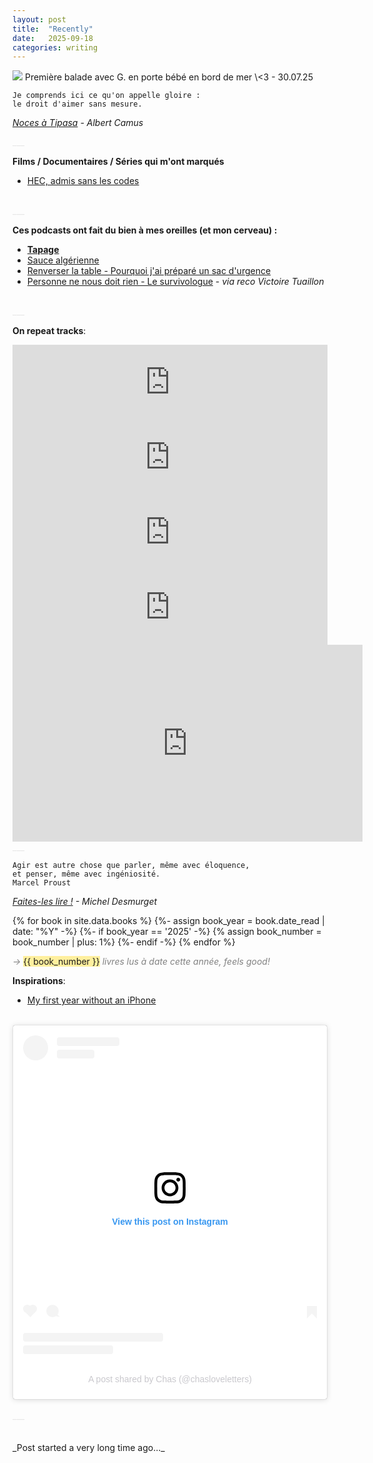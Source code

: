 ```yaml
---
layout: post
title:  "Recently"
date:   2025-09-18
categories: writing
---
```


<picture>
    <source srcset="https://live.staticflickr.com/65535/54693103019_094e998c83_4k.jpg"
            media="(min-width: 800px)">
    <img src="https://live.staticflickr.com/65535/54693103019_094e998c83_4k.jpg"/>
</picture>
<a style='color:#e6e6e6;'></a>
<a class="post-meta">Première balade avec G. en porte bébé en bord de mer \<3 - 30.07.25</a>
<br> 

```
Je comprends ici ce qu'on appelle gloire : 
le droit d'aimer sans mesure.
```
_<ins>Noces à Tipasa</ins> - Albert Camus_

<a style='color:#e6e6e6;'>___</a>
<br>

**Films / Documentaires / Séries qui m'ont marqués**
- [HEC, admis sans les codes](https://www.arte.tv/fr/videos/115580-000-A/hec-admis-sans-les-codes/)
<br>
<a style='color:#e6e6e6;'>___</a>
<br>

**Ces podcasts ont fait du bien à mes oreilles (et mon cerveau) :**<br>
- [**Tapage**]()<br>
- [Sauce algérienne](https://open.spotify.com/show/4D9P8ut1aOfjUqF8XoQeSB)
- [Renverser la table - Pourquoi j'ai préparé un sac d'urgence]()
- [Personne ne nous doit rien - Le survivologue](https://www.survivologue.org/podcast/35-personne-ne-nous-doit-rien/) - _via reco Victoire Tuaillon_

<br>
<a style='color:#e6e6e6;'>___</a>
<br>

**On repeat tracks**:<br>
 <iframe style="border: 0; width: 100%; height: 120px;" src="https://bandcamp.com/EmbeddedPlayer/album=2331614002/size=large/bgcol=ffffff/linkcol=e99708/tracklist=false/artwork=small/transparent=true/" seamless><a href="https://elmichelsaffair.bandcamp.com/album/24-hr-sports">24 Hr Sports by El Michels Affair</a></iframe>

<br>
<iframe style="border: 0; width: 100%; height: 120px;" src="https://bandcamp.com/EmbeddedPlayer/album=879261375/size=large/bgcol=ffffff/linkcol=e99708/tracklist=false/artwork=small/track=680776142/transparent=true/" seamless><a href="https://authorsrecording.bandcamp.com/album/rap-album-two">Rap Album Two by Jonwayne</a></iframe>

<br>
<iframe style="border: 0; width: 100%; height: 120px;" src="https://bandcamp.com/EmbeddedPlayer/album=1607963955/size=large/bgcol=ffffff/linkcol=e99708/tracklist=false/artwork=small/track=11050617/transparent=true/" seamless><a href="https://youthlagoon.bandcamp.com/album/the-year-of-hibernation">The Year of Hibernation by Youth Lagoon</a></iframe>

<br>
<iframe style="border: 0; width: 100%; height: 120px;" src="https://bandcamp.com/EmbeddedPlayer/album=3152318513/size=large/bgcol=ffffff/linkcol=e99708/tracklist=false/artwork=small/track=2626645954/transparent=true/" seamless><a href="https://saultglobal.bandcamp.com/album/untitled-god">UNTITLED (God) by SAULT</a></iframe>

<br>
<iframe width="560" height="315" src="https://www.youtube.com/embed/UeSDvg5xsWI?si=Z5mtto1QlD43K4VQ" title="YouTube video player" frameborder="0" allow="accelerometer; autoplay; clipboard-write; encrypted-media; gyroscope; picture-in-picture; web-share" referrerpolicy="strict-origin-when-cross-origin" allowfullscreen></iframe>


<br>
<a style='color:#e6e6e6;'>___</a>
<br>

```
Agir est autre chose que parler, même avec éloquence, 
et penser, même avec ingéniosité. 
Marcel Proust
```
_<u>Faites-les lire !</u> - Michel Desmurget_


{% for book in site.data.books %}
{%- assign book_year = book.date_read | date: "%Y" -%}
    {%- if book_year == '2025' -%}
        {% assign book_number = book_number | plus: 1%}
    {%- endif -%}
{% endfor %}

<span class="post-meta" style='color: #828282; font-style: italic;'>→ </span><span class='post-meta' style='background-color:#FFEF9E; font-style: bold'>{{ book_number }}</span><span class="post-meta" style='color: #828282; font-style: italic;'> livres lus à date cette année, feels good!</span>


**Inspirations**:<br>
- [My first year without an iPhone](https://ktklp.substack.com/p/my-first-year-without-an-iphone)
<br>

<blockquote class="instagram-media" data-instgrm-captioned data-instgrm-permalink="https://www.instagram.com/p/DO4AiN4jq6D/?utm_source=ig_embed&amp;utm_campaign=loading" data-instgrm-version="14" style=" background:#FFF; border:0; border-radius:3px; box-shadow:0 0 1px 0 rgba(0,0,0,0.5),0 1px 10px 0 rgba(0,0,0,0.15); margin: 1px; max-width:540px; min-width:326px; padding:0; width:99.375%; width:-webkit-calc(100% - 2px); width:calc(100% - 2px);"><div style="padding:16px;"> <a href="https://www.instagram.com/p/DO4AiN4jq6D/?utm_source=ig_embed&amp;utm_campaign=loading" style=" background:#FFFFFF; line-height:0; padding:0 0; text-align:center; text-decoration:none; width:100%;" target="_blank"> <div style=" display: flex; flex-direction: row; align-items: center;"> <div style="background-color: #F4F4F4; border-radius: 50%; flex-grow: 0; height: 40px; margin-right: 14px; width: 40px;"></div> <div style="display: flex; flex-direction: column; flex-grow: 1; justify-content: center;"> <div style=" background-color: #F4F4F4; border-radius: 4px; flex-grow: 0; height: 14px; margin-bottom: 6px; width: 100px;"></div> <div style=" background-color: #F4F4F4; border-radius: 4px; flex-grow: 0; height: 14px; width: 60px;"></div></div></div><div style="padding: 19% 0;"></div> <div style="display:block; height:50px; margin:0 auto 12px; width:50px;"><svg width="50px" height="50px" viewBox="0 0 60 60" version="1.1" xmlns="https://www.w3.org/2000/svg" xmlns:xlink="https://www.w3.org/1999/xlink"><g stroke="none" stroke-width="1" fill="none" fill-rule="evenodd"><g transform="translate(-511.000000, -20.000000)" fill="#000000"><g><path d="M556.869,30.41 C554.814,30.41 553.148,32.076 553.148,34.131 C553.148,36.186 554.814,37.852 556.869,37.852 C558.924,37.852 560.59,36.186 560.59,34.131 C560.59,32.076 558.924,30.41 556.869,30.41 M541,60.657 C535.114,60.657 530.342,55.887 530.342,50 C530.342,44.114 535.114,39.342 541,39.342 C546.887,39.342 551.658,44.114 551.658,50 C551.658,55.887 546.887,60.657 541,60.657 M541,33.886 C532.1,33.886 524.886,41.1 524.886,50 C524.886,58.899 532.1,66.113 541,66.113 C549.9,66.113 557.115,58.899 557.115,50 C557.115,41.1 549.9,33.886 541,33.886 M565.378,62.101 C565.244,65.022 564.756,66.606 564.346,67.663 C563.803,69.06 563.154,70.057 562.106,71.106 C561.058,72.155 560.06,72.803 558.662,73.347 C557.607,73.757 556.021,74.244 553.102,74.378 C549.944,74.521 548.997,74.552 541,74.552 C533.003,74.552 532.056,74.521 528.898,74.378 C525.979,74.244 524.393,73.757 523.338,73.347 C521.94,72.803 520.942,72.155 519.894,71.106 C518.846,70.057 518.197,69.06 517.654,67.663 C517.244,66.606 516.755,65.022 516.623,62.101 C516.479,58.943 516.448,57.996 516.448,50 C516.448,42.003 516.479,41.056 516.623,37.899 C516.755,34.978 517.244,33.391 517.654,32.338 C518.197,30.938 518.846,29.942 519.894,28.894 C520.942,27.846 521.94,27.196 523.338,26.654 C524.393,26.244 525.979,25.756 528.898,25.623 C532.057,25.479 533.004,25.448 541,25.448 C548.997,25.448 549.943,25.479 553.102,25.623 C556.021,25.756 557.607,26.244 558.662,26.654 C560.06,27.196 561.058,27.846 562.106,28.894 C563.154,29.942 563.803,30.938 564.346,32.338 C564.756,33.391 565.244,34.978 565.378,37.899 C565.522,41.056 565.552,42.003 565.552,50 C565.552,57.996 565.522,58.943 565.378,62.101 M570.82,37.631 C570.674,34.438 570.167,32.258 569.425,30.349 C568.659,28.377 567.633,26.702 565.965,25.035 C564.297,23.368 562.623,22.342 560.652,21.575 C558.743,20.834 556.562,20.326 553.369,20.18 C550.169,20.033 549.148,20 541,20 C532.853,20 531.831,20.033 528.631,20.18 C525.438,20.326 523.257,20.834 521.349,21.575 C519.376,22.342 517.703,23.368 516.035,25.035 C514.368,26.702 513.342,28.377 512.574,30.349 C511.834,32.258 511.326,34.438 511.181,37.631 C511.035,40.831 511,41.851 511,50 C511,58.147 511.035,59.17 511.181,62.369 C511.326,65.562 511.834,67.743 512.574,69.651 C513.342,71.625 514.368,73.296 516.035,74.965 C517.703,76.634 519.376,77.658 521.349,78.425 C523.257,79.167 525.438,79.673 528.631,79.82 C531.831,79.965 532.853,80.001 541,80.001 C549.148,80.001 550.169,79.965 553.369,79.82 C556.562,79.673 558.743,79.167 560.652,78.425 C562.623,77.658 564.297,76.634 565.965,74.965 C567.633,73.296 568.659,71.625 569.425,69.651 C570.167,67.743 570.674,65.562 570.82,62.369 C570.966,59.17 571,58.147 571,50 C571,41.851 570.966,40.831 570.82,37.631"></path></g></g></g></svg></div><div style="padding-top: 8px;"> <div style=" color:#3897f0; font-family:Arial,sans-serif; font-size:14px; font-style:normal; font-weight:550; line-height:18px;">View this post on Instagram</div></div><div style="padding: 12.5% 0;"></div> <div style="display: flex; flex-direction: row; margin-bottom: 14px; align-items: center;"><div> <div style="background-color: #F4F4F4; border-radius: 50%; height: 12.5px; width: 12.5px; transform: translateX(0px) translateY(7px);"></div> <div style="background-color: #F4F4F4; height: 12.5px; transform: rotate(-45deg) translateX(3px) translateY(1px); width: 12.5px; flex-grow: 0; margin-right: 14px; margin-left: 2px;"></div> <div style="background-color: #F4F4F4; border-radius: 50%; height: 12.5px; width: 12.5px; transform: translateX(9px) translateY(-18px);"></div></div><div style="margin-left: 8px;"> <div style=" background-color: #F4F4F4; border-radius: 50%; flex-grow: 0; height: 20px; width: 20px;"></div> <div style=" width: 0; height: 0; border-top: 2px solid transparent; border-left: 6px solid #f4f4f4; border-bottom: 2px solid transparent; transform: translateX(16px) translateY(-4px) rotate(30deg)"></div></div><div style="margin-left: auto;"> <div style=" width: 0px; border-top: 8px solid #F4F4F4; border-right: 8px solid transparent; transform: translateY(16px);"></div> <div style=" background-color: #F4F4F4; flex-grow: 0; height: 12px; width: 16px; transform: translateY(-4px);"></div> <div style=" width: 0; height: 0; border-top: 8px solid #F4F4F4; border-left: 8px solid transparent; transform: translateY(-4px) translateX(8px);"></div></div></div> <div style="display: flex; flex-direction: column; flex-grow: 1; justify-content: center; margin-bottom: 24px;"> <div style=" background-color: #F4F4F4; border-radius: 4px; flex-grow: 0; height: 14px; margin-bottom: 6px; width: 224px;"></div> <div style=" background-color: #F4F4F4; border-radius: 4px; flex-grow: 0; height: 14px; width: 144px;"></div></div></a><p style=" color:#c9c8cd; font-family:Arial,sans-serif; font-size:14px; line-height:17px; margin-bottom:0; margin-top:8px; overflow:hidden; padding:8px 0 7px; text-align:center; text-overflow:ellipsis; white-space:nowrap;"><a href="https://www.instagram.com/p/DO4AiN4jq6D/?utm_source=ig_embed&amp;utm_campaign=loading" style=" color:#c9c8cd; font-family:Arial,sans-serif; font-size:14px; font-style:normal; font-weight:normal; line-height:17px; text-decoration:none;" target="_blank">A post shared by Chas (@chasloveletters)</a></p></div></blockquote>
<script async src="//www.instagram.com/embed.js"></script>

<br>
<a style='color:#e6e6e6;'>___</a>
<br>


<br>
<br>
<a class="post-meta">_Post started a very long time ago..._</a>